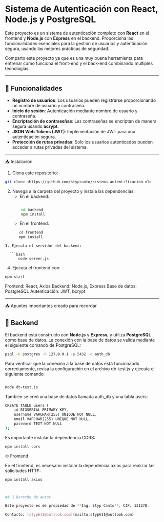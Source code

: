 # Sistema de Autenticación con React, Node.js y PostgreSQL

Este proyecto es un sistema de autenticación completo con **React** en el frontend y **Node.js** con **Express** en el backend. Proporciona las funcionalidades esenciales para la gestión de usuarios y autenticación segura, usando las mejores prácticas de seguridad.

Comparto este proyecto ya que es una muy buena herramienta para entrenar como funciona el front-end y el back-end combinando multiples tecnologías.

---

## 🚀 Funcionalidades

- **Registro de usuarios**: Los usuarios pueden registrarse proporcionando un nombre de usuario y contraseña.
- **Inicio de sesión**: Autenticación mediante nombre de usuario y contraseña.
- **Encriptación de contraseñas**: Las contraseñas se encriptan de manera segura usando **bcrypt**.
- **JSON Web Tokens (JWT)**: Implementación de JWT para una autenticación segura.
- **Protección de rutas privadas**: Solo los usuarios autenticados pueden acceder a rutas privadas del sistema.

---
📥 Instalación

1. Clona este repositorio:

```bash
git clone <https://github.com/stypcanto/sistema-autentificacion-v1>

```
2. Navega a la carpeta del proyecto y instala las dependencias:
    - En el backend:
    ```bash

        cd backend
        npm install
    ```
    - En el frontend:
     ```bash
        cd frontend
        npm install
 
  ```
 3. Ejecuta el servidor del backend:

    ```bash
        node server.js

  ```
 4. Ejecuta el frontend con:
   ```bash
   npm start

  ```
Frontend: React, Axios
Backend: Node.js, Express
Base de datos: PostgreSQL
Autenticación: JWT, bcrypt

---
📥 Apuntes importantes creado para recordar

## 🔧 Backend

El backend está construido con **Node.js** y **Express**, y utiliza **PostgreSQL** como base de datos. La conexión con la base de datos se valida mediante el siguiente comando de PostgreSQL:

```bash
psql -U postgres -h 127.0.0.1 -p 5432 -d auth_db

```
Para verificar que la conexión a la base de datos está funcionando correctamente, revisa la configuración en el archivo db-test.js y ejecuta el siguiente comando:

```bash

node db-test.js

```
También se creó una base de datos llamada auth_db y una tabla users:

```bash
CREATE TABLE users (
    id BIGSERIAL PRIMARY KEY,
    username VARCHAR(255) UNIQUE NOT NULL,
    email VARCHAR(255) UNIQUE NOT NULL,
    password TEXT NOT NULL
);

```
Es importante instalar la dependencia CORS:

```bash
npm install cors

```
⚙️ Frontend

En el frontend, es necesario instalar la dependencia axios para realizar las solicitudes HTTP:

```bash
npm install axios



## 📜 Derecho de autor

Este proyecto es de propiedad de **Ing. Styp Canto**, CIP. 131278.

Contacto: [styp611@outlook.com](mailto:styp611@outlook.com)
